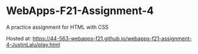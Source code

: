 # WebApps-F21-Assignment-4
A practice assignment for HTML with CSS

Hosted at:
https://44-563-webapps-f21.github.io/webapps-f21-assignment-4-JustinLalu/play.html

